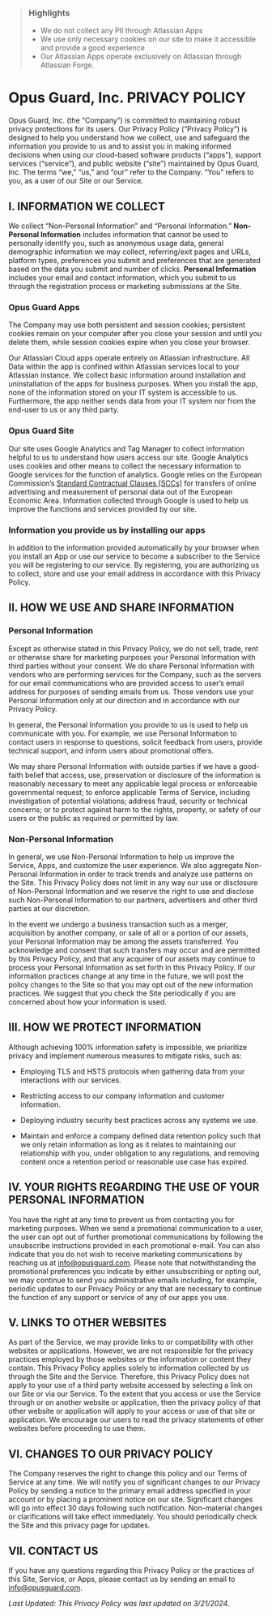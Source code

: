> ### Highlights
>
> - We do not collect any PII through Atlassian Apps
> - We use only necessary cookies on our site to make it accessible and provide a good experience
> - Our Atlassian Apps operate exclusively on Atlassian through Atlassian Forge.

# Opus Guard, Inc. PRIVACY POLICY

Opus Guard, Inc. (the “Company”) is committed to maintaining robust privacy protections for its users. Our Privacy Policy (“Privacy Policy”) is designed to help you understand how we collect, use and safeguard the information you provide to us and to assist you in making informed decisions when using our cloud-based software products (“apps”), support services (“service”), and public website (“site”) maintained by Opus Guard, Inc. The terms “we,” “us,” and “our” refer to the Company. “You” refers to you, as a user of our Site or our Service.

## I. INFORMATION WE COLLECT

We collect “Non-Personal Information” and “Personal Information.” **Non-Personal Information** includes information that cannot be used to personally identify you, such as anonymous usage data, general demographic information we may collect, referring/exit pages and URLs, platform types, preferences you submit and preferences that are generated based on the data you submit and number of clicks. **Personal Information** includes your email and contact information, which you submit to us through the registration process or marketing submissions at the Site.

### Opus Guard Apps

The Company may use both persistent and session cookies; persistent cookies remain on your computer after you close your session and until you delete them, while session cookies expire when you close your browser.

Our Atlassian Cloud apps operate entirely on Atlassian infrastructure. All Data within the app is confined within Atlassian services local to your Atlassian instance. We collect basic information around installation and uninstallation of the apps for business purposes. When you install the app, none of the information stored on your IT system is accessible to us. Furthermore, the app neither sends data from your IT system nor from the end-user to us or any third party.

### Opus Guard Site

Our site uses Google Analytics and Tag Manager to collect information helpful to us to understand how users access our site. Google Analytics uses cookies and other means to collect the necessary information to Google services for the function of analytics. Google relies on the European Commission’s [Standard Contractual Clauses (SCCs)](https://commission.europa.eu/publications/standard-contractual-clauses-international-transfers_en) for transfers of online advertising and measurement of personal data out of the European Economic Area. Information collected through Google is used to help us improve the functions and services provided by our site.

### Information you provide us by installing our apps

In addition to the information provided automatically by your browser when you install an App or use our service to become a subscriber to the Service you will be registering to our service. By registering, you are authorizing us to collect, store and use your email address in accordance with this Privacy Policy.

## II. HOW WE USE AND SHARE INFORMATION

### Personal Information

Except as otherwise stated in this Privacy Policy, we do not sell, trade, rent or otherwise share for marketing purposes your Personal Information with third parties without your consent. We do share Personal Information with vendors who are performing services for the Company, such as the servers for our email communications who are provided access to user’s email address for purposes of sending emails from us. Those vendors use your Personal Information only at our direction and in accordance with our Privacy Policy.

In general, the Personal Information you provide to us is used to help us communicate with you. For example, we use Personal Information to contact users in response to questions, solicit feedback from users, provide technical support, and inform users about promotional offers.

We may share Personal Information with outside parties if we have a good-faith belief that access, use, preservation or disclosure of the information is reasonably necessary to meet any applicable legal process or enforceable governmental request; to enforce applicable Terms of Service, including investigation of potential violations; address fraud, security or technical concerns; or to protect against harm to the rights, property, or safety of our users or the public as required or permitted by law.

### Non-Personal Information

In general, we use Non-Personal Information to help us improve the Service, Apps, and customize the user experience. We also aggregate Non-Personal Information in order to track trends and analyze use patterns on the Site. This Privacy Policy does not limit in any way our use or disclosure of Non-Personal Information and we reserve the right to use and disclose such Non-Personal Information to our partners, advertisers and other third parties at our discretion.

In the event we undergo a business transaction such as a merger, acquisition by another company, or sale of all or a portion of our assets, your Personal Information may be among the assets transferred. You acknowledge and consent that such transfers may occur and are permitted by this Privacy Policy, and that any acquirer of our assets may continue to process your Personal Information as set forth in this Privacy Policy. If our information practices change at any time in the future, we will post the policy changes to the Site so that you may opt out of the new information practices. We suggest that you check the Site periodically if you are concerned about how your information is used.

## III. HOW WE PROTECT INFORMATION

Although achieving 100% information safety is impossible, we prioritize privacy and implement numerous measures to mitigate risks, such as:

- Employing TLS and HSTS protocols when gathering data from your interactions with our services.

- Restricting access to our company information and customer information.

- Deploying industry security best practices across any systems we use.

- Maintain and enforce a company defined data retention policy such that we only retain information as long as it relates to maintaining our relationship with you, under obligation to any regulations, and removing content once a retention period or reasonable use case has expired.

## IV. YOUR RIGHTS REGARDING THE USE OF YOUR PERSONAL INFORMATION

You have the right at any time to prevent us from contacting you for marketing purposes. When we send a promotional communication to a user, the user can opt out of further promotional communications by following the unsubscribe instructions provided in each promotional e-mail. You can also indicate that you do not wish to receive marketing communications by reaching us at [info@opusguard.com](mailto:info@opusguard.com). Please note that notwithstanding the promotional preferences you indicate by either unsubscribing or opting out, we may continue to send you administrative emails including, for example, periodic updates to our Privacy Policy or any that are necessary to continue the function of any support or service of any of our apps you use.

## V. LINKS TO OTHER WEBSITES

As part of the Service, we may provide links to or compatibility with other websites or applications. However, we are not responsible for the privacy practices employed by those websites or the information or content they contain. This Privacy Policy applies solely to information collected by us through the Site and the Service. Therefore, this Privacy Policy does not apply to your use of a third party website accessed by selecting a link on our Site or via our Service. To the extent that you access or use the Service through or on another website or application, then the privacy policy of that other website or application will apply to your access or use of that site or application. We encourage our users to read the privacy statements of other websites before proceeding to use them.

## VI. CHANGES TO OUR PRIVACY POLICY

The Company reserves the right to change this policy and our Terms of Service at any time. We will notify you of significant changes to our Privacy Policy by sending a notice to the primary email address specified in your account or by placing a prominent notice on our site. Significant changes will go into effect 30 days following such notification. Non-material changes or clarifications will take effect immediately. You should periodically check the Site and this privacy page for updates.

## VII. CONTACT US

If you have any questions regarding this Privacy Policy or the practices of this Site, Service, or Apps, please contact us by sending an email to [info@opusguard.com](mailto:info@opusguard.com).

_Last Updated: This Privacy Policy was last updated on 3/21/2024._
